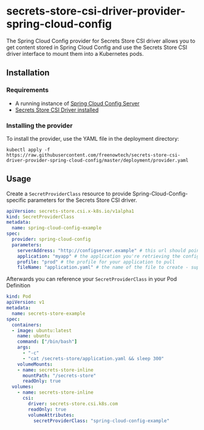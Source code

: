 # secrets-store-csi-driver-provider-spring-cloud-config

The Spring Cloud Config provider for Secrets Store CSI driver allows you to get content stored in Spring Cloud Config and use the Secrets Store CSI driver interface to mount them into a Kubernetes pods.

## Installation

### Requirements

- A running instance of [Spring Cloud Config Server](https://docs.spring.io/spring-cloud-config/docs/current/reference/html/)
- [Secrets Store CSI Driver installed](https://secrets-store-csi-driver.sigs.k8s.io/getting-started/installation.html)

### Installing the provider

To install the provider, use the YAML file in the deployment directory:

```shell
kubectl apply -f https://raw.githubusercontent.com/freenowtech/secrets-store-csi-driver-provider-spring-cloud-config/master/deployment/provider.yaml
```

## Usage

Create a `SecretProviderClass` resource to provide Spring-Cloud-Config-specific parameters for the Secrets Store CSI driver.

```yaml
apiVersion: secrets-store.csi.x-k8s.io/v1alpha1
kind: SecretProviderClass
metadata:
  name: spring-cloud-config-example
spec:
  provider: spring-cloud-config
  parameters:
    serverAddress: "http://configserver.example" # this url should point to config server
    application: "myapp" # the application you're retrieving the config for
    profile: "prod" # the profile for your application to pull
    fileName: "application.yaml" # the name of the file to create - supports extensions .yaml, .yml, .json and .properties
```

Afterwards you can reference your `SecretProviderClass` in your Pod Definition

```yaml
kind: Pod
apiVersion: v1
metadata:
  name: secrets-store-example
spec:
  containers:
  - image: ubuntu:latest
    name: ubuntu
    command: ["/bin/bash"]
    args:
      - "-c"
      - "cat /secrets-store/application.yaml && sleep 300"
    volumeMounts:
    - name: secrets-store-inline
      mountPath: "/secrets-store"
      readOnly: true
  volumes:
    - name: secrets-store-inline
      csi:
        driver: secrets-store.csi.k8s.com
        readOnly: true
        volumeAttributes:
          secretProviderClass: "spring-cloud-config-example"
```

